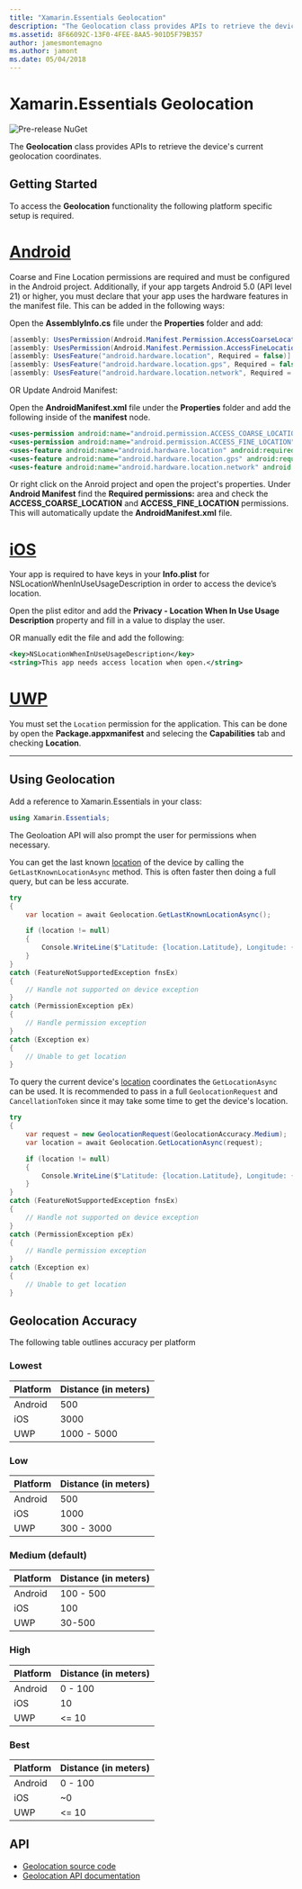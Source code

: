 ```yaml
---
title: "Xamarin.Essentials Geolocation"
description: "The Geolocation class provides APIs to retrieve the device's current geolocation coordinates."
ms.assetid: 8F66092C-13F0-4FEE-8AA5-901D5F79B357
author: jamesmontemagno
ms.author: jamont
ms.date: 05/04/2018
---
```

# Xamarin.Essentials Geolocation

![Pre-release NuGet](~/media/shared/pre-release.png)

The **Geolocation** class provides APIs to retrieve the device's current geolocation coordinates.

## Getting Started

To access the **Geolocation** functionality the following platform specific setup is required.

# [Android](#tab/android)

Coarse and Fine Location permissions are required and must be configured in the Android project. Additionally, if your app targets Android 5.0 (API level 21) or higher, you must declare that your app uses the hardware features in the manifest file. This can be added in the following ways:

Open the **AssemblyInfo.cs** file under the **Properties** folder and add:

```csharp
[assembly: UsesPermission(Android.Manifest.Permission.AccessCoarseLocation)]
[assembly: UsesPermission(Android.Manifest.Permission.AccessFineLocation)]
[assembly: UsesFeature("android.hardware.location", Required = false)]
[assembly: UsesFeature("android.hardware.location.gps", Required = false)]
[assembly: UsesFeature("android.hardware.location.network", Required = false)]
```

OR Update Android Manifest:

Open the **AndroidManifest.xml** file under the **Properties** folder and add the following inside of the **manifest** node.

```xml
<uses-permission android:name="android.permission.ACCESS_COARSE_LOCATION" />
<uses-permission android:name="android.permission.ACCESS_FINE_LOCATION" />
<uses-feature android:name="android.hardware.location" android:required="false" />
<uses-feature android:name="android.hardware.location.gps" android:required="false" />
<uses-feature android:name="android.hardware.location.network" android:required="false" />
```

Or right click on the Anroid project and open the project's properties. Under **Android Manifest** find the **Required permissions:** area and check the **ACCESS_COARSE_LOCATION** and **ACCESS_FINE_LOCATION** permissions. This will automatically update the **AndroidManifest.xml** file.

# [iOS](#tab/ios)

Your app is required to have keys in your **Info.plist** for NSLocationWhenInUseUsageDescription in order to access the device’s location.

Open the plist editor and add the **Privacy - Location When In Use Usage Description** property and fill in a value to display the user.

OR manually edit the file and add the following:

```xml
<key>NSLocationWhenInUseUsageDescription</key>
<string>This app needs access location when open.</string>
```

# [UWP](#tab/uwp)

You must set the `Location` permission for the application. This can be done by open the **Package.appxmanifest** and selecing the **Capabilities** tab and checking **Location**.

-----

## Using Geolocation

Add a reference to Xamarin.Essentials in your class:

```csharp
using Xamarin.Essentials;
```

The Geoloation API will also prompt the user for permissions when necessary.

You can get the last known [location](xref:Xamarin.Essentials.Location) of the device by calling the `GetLastKnownLocationAsync` method. This is often faster then doing a full query, but can be less accurate.

```csharp
try
{
    var location = await Geolocation.GetLastKnownLocationAsync();

    if (location != null)
    {
        Console.WriteLine($"Latitude: {location.Latitude}, Longitude: {location.Longitude}");
    }
}
catch (FeatureNotSupportedException fnsEx)
{
    // Handle not supported on device exception
}
catch (PermissionException pEx)
{
    // Handle permission exception
}
catch (Exception ex)
{
    // Unable to get location
}
```

To query the current device's [location](xref:Xamarin.Essentials.Location) coordinates the `GetLocationAsync` can be used. It is recommended to pass in a full `GeolocationRequest` and `CancellationToken` since it may take some time to get the device's location.

```csharp
try
{
    var request = new GeolocationRequest(GeolocationAccuracy.Medium);
    var location = await Geolocation.GetLocationAsync(request);

    if (location != null)
    {
        Console.WriteLine($"Latitude: {location.Latitude}, Longitude: {location.Longitude}");
    }
}
catch (FeatureNotSupportedException fnsEx)
{
    // Handle not supported on device exception
}
catch (PermissionException pEx)
{
    // Handle permission exception
}
catch (Exception ex)
{
    // Unable to get location
}
```

## Geolocation Accuracy

The following table outlines accuracy per platform

### Lowest

| Platform | Distance (in meters) |
| --- | --- |
| Android | 500 |
| iOS | 3000 |
| UWP | 1000 - 5000 |

### Low

| Platform | Distance (in meters) |
| --- | --- |
| Android | 500 |
| iOS | 1000 |
| UWP | 300 - 3000 |

### Medium (default)

| Platform | Distance (in meters) |
| --- | --- |
| Android | 100 - 500 |
| iOS | 100 |
| UWP | 30-500 |

### High

| Platform | Distance (in meters) |
| --- | --- |
| Android | 0 - 100 |
| iOS | 10 |
| UWP | <= 10 |

### Best

| Platform | Distance (in meters) |
| --- | --- |
| Android | 0 - 100 |
| iOS | ~0 |
| UWP | <= 10 |

## API

- [Geolocation source code](https://github.com/xamarin/Essentials/tree/master/Xamarin.Essentials/Geolocation)
- [Geolocation API documentation](xref:Xamarin.Essentials.Geolocation)
